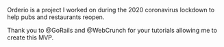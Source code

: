Orderio is a project I worked on during the 2020 coronavirus lockdown to help pubs and restaurants reopen.

Thank you to @GoRails and @WebCrunch for your tutorials allowing me to create this MVP.
